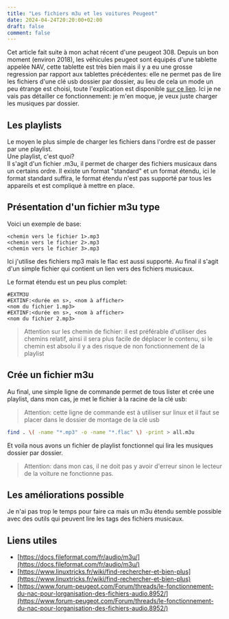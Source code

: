 ```yaml
---
title: "Les fichiers m3u et les voitures Peugeot"
date: 2024-04-24T20:20:00+02:00
draft: false
comment: false
---
```


Cet article fait suite à mon achat récent d'une peugeot 308. Depuis un bon moment (environ 2018), les véhicules peugeot sont équipés d'une tablette appelée NAV, cette tablette est très bien mais il y a eu une grosse regression par rapport aux tablettes précédentes: elle ne permet pas de lire les fichiers d'une clé usb dossier par dossier, au lieu de cela un mode un peu étrange est choisi, toute l'explication est disponible [sur ce lien](https://www.forum-peugeot.com/Forum/threads/le-fonctionnement-du-nac-pour-lorganisation-des-fichiers-audio.8952/). Ici je ne vais pas détailler ce fonctionnement: je m'en moque, je veux juste charger les musiques par dossier.  

## Les playlists

Le moyen le plus simple de charger les fichiers dans l'ordre est de passer par une playlist.  
Une playlist, c'est quoi?  
Il s'agit d'un fichier .m3u, il permet de charger des fichiers musicaux dans un certains ordre. Il existe un format "standard" et un format étendu, ici le format standard suffira, le format étendu n'est pas supporté par tous les appareils et est compliqué à mettre en place.

## Présentation d'un fichier m3u type

Voici un exemple de base:
```m3u
<chemin vers le fichier 1>.mp3
<chemin vers le fichier 2>.mp3
<chemin vers le fichier 3>.mp3
```
Ici j'utilise des fichiers mp3 mais le flac est aussi supporté.
Au final il s'agit d'un simple fichier qui contient un lien vers des fichiers musicaux.  

Le format étendu est un peu plus complet:
```m3u
#EXTM3U
#EXTINF:<durée en s>, <nom à afficher>
<nom du fichier 1.mp3>
#EXTINF:<durée en s>, <nom à afficher>
<nom du fichier 2.mp3>
```

> Attention sur les chemin de fichier: il est préférable d'utiliser des chemins relatif, ainsi il sera plus facile de déplacer le contenu, si le chemin est absolu il y a des risque de non fonctionnement de la playlist


## Crée un fichier m3u

Au final, une simple ligne de commande permet de tous lister et crée une playlist, dans mon cas, je met le fichier à la racine de la clé usb:

> Attention: cette ligne de commande est à utiliser sur linux et il faut se placer dans le dossier de montage de la clé usb

```sh
find . \( -name "*.mp3" -o -name "*.flac" \) -print > all.m3u
```

Et voila nous avons un fichier de playlist fonctionnel qui lira les musiques dossier par dossier.

> Attention: dans mon cas, il ne doit pas y avoir d'erreur sinon le lecteur de la voiture ne fonctionne pas.

## Les améliorations possible

Je n'ai pas trop le temps pour faire ca mais un m3u étendu semble possible avec des outils qui peuvent lire les tags des fichiers musicaux.


## Liens utiles
- [https://docs.fileformat.com/fr/audio/m3u/](https://docs.fileformat.com/fr/audio/m3u/)
- [https://www.linuxtricks.fr/wiki/find-rechercher-et-bien-plus](https://www.linuxtricks.fr/wiki/find-rechercher-et-bien-plus)
- [https://www.forum-peugeot.com/Forum/threads/le-fonctionnement-du-nac-pour-lorganisation-des-fichiers-audio.8952/](https://www.forum-peugeot.com/Forum/threads/le-fonctionnement-du-nac-pour-lorganisation-des-fichiers-audio.8952/)